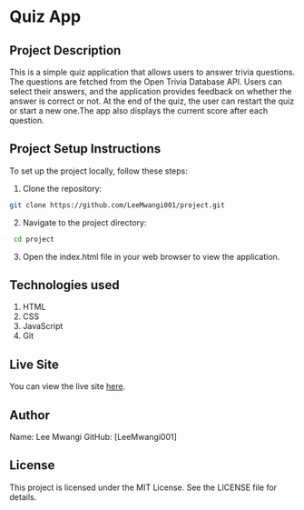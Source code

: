 # Quiz App


## Project Description


This is a simple quiz application that allows users to answer trivia questions. The questions are fetched from the Open Trivia Database API. Users can select their answers, and the application provides feedback on whether the answer is correct or not. At the end of the quiz, the user can restart the quiz or start a new one.The app also displays the current score after each question.


## Project Setup Instructions


To set up the project locally, follow these steps:


1. Clone the repository:


  ```bash
  git clone https://github.com/LeeMwangi001/project.git

```
2. Navigate to the project directory:

  ```bash
   cd project
```

3. Open the index.html file in your web browser to view the application.

## Technologies used
1. HTML
2. CSS
3. JavaScript
4. Git



## Live Site
You can view the live site [here](https://leemwangi001.github.io/project/).


## Author
Name: Lee Mwangi
GitHub: [LeeMwangi001]


## License
This project is licensed under the MIT License. See the LICENSE file for details.

